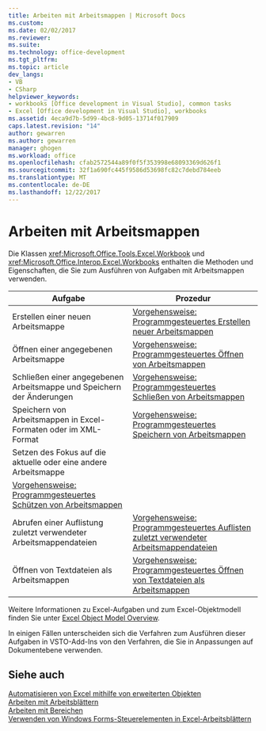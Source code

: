 ```yaml
---
title: Arbeiten mit Arbeitsmappen | Microsoft Docs
ms.custom: 
ms.date: 02/02/2017
ms.reviewer: 
ms.suite: 
ms.technology: office-development
ms.tgt_pltfrm: 
ms.topic: article
dev_langs:
- VB
- CSharp
helpviewer_keywords:
- workbooks [Office development in Visual Studio], common tasks
- Excel [Office development in Visual Studio], workbooks
ms.assetid: 4eca9d7b-5d99-4bc8-9d05-13714f017909
caps.latest.revision: "14"
author: gewarren
ms.author: gewarren
manager: ghogen
ms.workload: office
ms.openlocfilehash: cfab2572544a89f0f5f353998e68093369d626f1
ms.sourcegitcommit: 32f1a690fc445f9586d53698fc82c7debd784eeb
ms.translationtype: MT
ms.contentlocale: de-DE
ms.lasthandoff: 12/22/2017
---
```

# <a name="working-with-workbooks"></a>Arbeiten mit Arbeitsmappen
  Die Klassen <xref:Microsoft.Office.Tools.Excel.Workbook> und <xref:Microsoft.Office.Interop.Excel.Workbooks> enthalten die Methoden und Eigenschaften, die Sie zum Ausführen von Aufgaben mit Arbeitsmappen verwenden.  
  
|Aufgabe|Prozedur|  
|----------|---------------|  
|Erstellen einer neuen Arbeitsmappe|[Vorgehensweise: Programmgesteuertes Erstellen neuer Arbeitsmappen](../vsto/how-to-programmatically-create-new-workbooks.md)|  
|Öffnen einer angegebenen Arbeitsmappe|[Vorgehensweise: Programmgesteuertes Öffnen von Arbeitsmappen](../vsto/how-to-programmatically-open-workbooks.md)|  
|Schließen einer angegebenen Arbeitsmappe und Speichern der Änderungen|[Vorgehensweise: Programmgesteuertes Schließen von Arbeitsmappen](../vsto/how-to-programmatically-close-workbooks.md)|  
|Speichern von Arbeitsmappen in Excel-Formaten oder im XML-Format|[Vorgehensweise: Programmgesteuertes Speichern von Arbeitsmappen](../vsto/how-to-programmatically-save-workbooks.md)|  
|Setzen des Fokus auf die aktuelle oder eine andere Arbeitsmappe|  
|[Vorgehensweise: Programmgesteuertes Schützen von Arbeitsmappen](../vsto/how-to-programmatically-protect-workbooks.md)|  
|Abrufen einer Auflistung zuletzt verwendeter Arbeitsmappendateien|[Vorgehensweise: Programmgesteuertes Auflisten zuletzt verwendeter Arbeitsmappendateien](../vsto/how-to-programmatically-list-recently-used-workbook-files.md)|  
|Öffnen von Textdateien als Arbeitsmappen|[Vorgehensweise: Programmgesteuertes Öffnen von Textdateien als Arbeitsmappen](../vsto/how-to-programmatically-open-text-files-as-workbooks.md)|  
  
 Weitere Informationen zu Excel-Aufgaben und zum Excel-Objektmodell finden Sie unter [Excel Object Model Overview](../vsto/excel-object-model-overview.md).  
  
 In einigen Fällen unterscheiden sich die Verfahren zum Ausführen dieser Aufgaben in VSTO-Add-Ins von den Verfahren, die Sie in Anpassungen auf Dokumentebene verwenden.  
  
## <a name="see-also"></a>Siehe auch  
 [Automatisieren von Excel mithilfe von erweiterten Objekten](../vsto/automating-excel-by-using-extended-objects.md)   
 [Arbeiten mit Arbeitsblättern](../vsto/working-with-worksheets.md)   
 [Arbeiten mit Bereichen](../vsto/working-with-ranges.md)   
 [Verwenden von Windows Forms-Steuerelementen in Excel-Arbeitsblättern](../vsto/using-windows-forms-controls-on-excel-worksheets.md)  
  
  